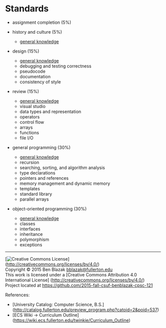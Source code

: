 # Standards

- assignment completion (5%)

- history and culture (5%)
    - [general knowledge][]

- design (15%)
    - [general knowledge][]
    - debugging and testing correctness
    - pseudocode
    - documentation
    - consistency of style

- review (15%)
    - [general knowledge][]
    - visual studio
    - data types and representation
    - operators
    - control flow
    - arrays
    - functions
    - file I/O

- general programming (30%)
    - [general knowledge][]
    - recursion
    - searching, sorting, and algorithm analysis
    - type declarations
    - pointers and references
    - memory management and dynamic memory
    - templates
    - standard library
    - parallel arrays

- object-oriented programming (30%)
    - [general knowledge][]
    - classes
    - interfaces
    - inheritance
    - polymorphism
    - exceptions


[general knowledge]: ./standards-general-knowledge.md

-------------------------------------------------------------------------------
[![Creative Commons License](https://i.creativecommons.org/l/by/4.0/88x31.png)]
(http://creativecommons.org/licenses/by/4.0/)  
Copyright &copy; 2015 Ben Blazak <bblazak@fullerton.edu>  
This work is licensed under a [Creative Commons Attribution 4.0 International
License] (http://creativecommons.org/licenses/by/4.0/)  
Project located at <https://github.com/2015-fall-csuf-benblazak-cpsc-121>

References:
- [University Catalog: Computer Science, B.S.]
  (http://catalog.fullerton.edu/preview_program.php?catoid=2&poid=537)
- [ECS Wiki -> Curriculum Outline]
  (https://wiki.ecs.fullerton.edu/twinkie/Curriculum_Outline)

